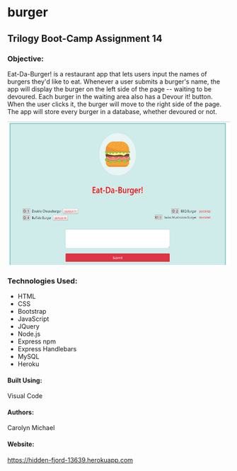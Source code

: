 # burger

## Trilogy Boot-Camp Assignment 14

### Objective: 
Eat-Da-Burger! is a restaurant app that lets users input the names of burgers they'd like to eat. Whenever a user submits a burger's name, the app will display the burger on the left side of the page -- waiting to be devoured. Each burger in the waiting area also has a Devour it! button. When the user clicks it, the burger will move to the right side of the page. The app will store every burger in a database, whether devoured or not.

![Home Page](./public/assets/img/screenshot.png?raw=true "Home Page")

### Technologies Used:
* HTML
* CSS
* Bootstrap
* JavaScript
* JQuery
* Node.js
* Express npm
* Express Handlebars
* MySQL
* Heroku

#### Built Using:
Visual Code

#### Authors:
Carolyn Michael

#### Website:
https://hidden-fjord-13639.herokuapp.com